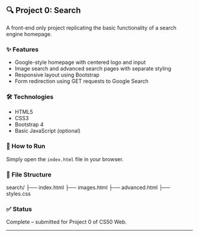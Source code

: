 ## 🔍 Project 0: Search

A front-end only project replicating the basic functionality of a search engine homepage.

### ✨ Features
- Google-style homepage with centered logo and input
- Image search and advanced search pages with separate styling
- Responsive layout using Bootstrap
- Form redirection using GET requests to Google Search

### 🛠️ Technologies
- HTML5
- CSS3
- Bootstrap 4
- Basic JavaScript (optional)

### 🚀 How to Run
Simply open the `index.html` file in your browser.

### 📁 File Structure
search/
├── index.html
├── images.html
├── advanced.html
├── styles.css

### ✅ Status
Complete – submitted for Project 0 of CS50 Web.

---
